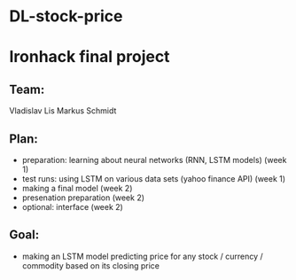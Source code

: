 # DL-stock-price

# Ironhack final project

## Team:
Vladislav Lis
Markus Schmidt

## Plan:
* preparation: learning about neural networks (RNN, LSTM models) (week 1)
* test runs: using LSTM on various data sets (yahoo finance API) (week 1)
* making a final model (week 2)
* presenation preparation (week 2)
* optional: interface (week 2)

## Goal:
* making an LSTM model predicting price for any stock / currency / commodity based on its closing price

